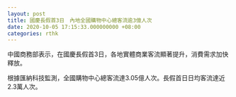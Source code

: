 ```yaml
---
layout: post
title: 國慶長假首3日　內地全國購物中心總客流逾3億人次
date: 2020-10-05 17:15:33.000000000 +08:00
categories: rthk
---
```


中國商務部表示，在國慶長假首3日，各地實體商業客流顯著提升，消費需求加快釋放。

根據匯納科技監測，全國購物中心總客流達3.05億人次。長假首日日均客流達近2.3萬人次。
